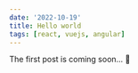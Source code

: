 ```yaml
---
date: '2022-10-19'
title: Hello world
tags: [react, vuejs, angular]
---
```


The first post is coming soon... :rocket: